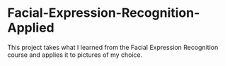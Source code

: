 # Facial-Expression-Recognition-Applied
This project takes what I learned from the Facial Expression Recognition course and applies it to pictures of my choice.
